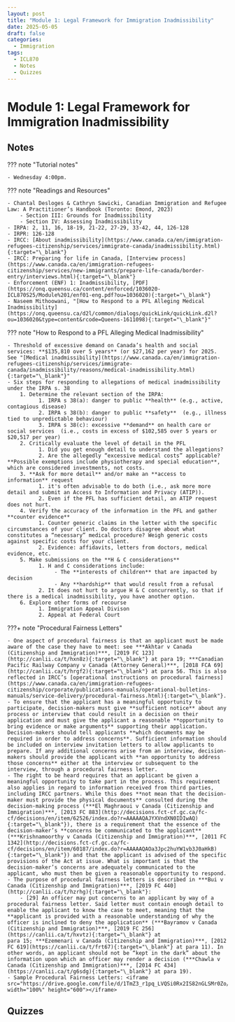 ```yaml
---
layout: post
title: "Module 1: Legal Framework for Immigration Inadmissibility"
date: 2025-05-05
draft: false
categories:
  - Immigration
tags:
  - ICL870
  - Notes
  - Quizzes
---
```


# Module 1: Legal Framework for Immigration Inadmissibility

## Notes

??? note "Tutorial notes"

    - Wednesday 4:00pm.

??? note "Readings and Resources"

    - Chantal Desloges & Cathryn Sawicki, Canadian Immigration and Refugee Law: A Practitioner’s Handbook (Toronto: Emond, 2023)
        - Section III: Grounds for Inadmissibility 
        - Section IV: Assessing Inadmissibility
    - IRPA: 2, 11, 16, 18-19, 21-22, 27-29, 33-42, 44, 126-128
    - IRPR: 126-128
    - IRCC: [About inadmissibility](https://www.canada.ca/en/immigration-refugees-citizenship/services/immigrate-canada/inadmissibility.html){:target="\_blank"}
    - IRCC: Preparing for life in Canada, [Interview process](https://www.canada.ca/en/immigration-refugees-citizenship/services/new-immigrants/prepare-life-canada/border-entry/interviews.html){:target="\_blank"}
    - Enforcement (ENF) 1: Inadmissibility, [PDF](https://onq.queensu.ca/content/enforced/1036020-ICL870S25/Module%201/enf01-eng.pdf?ou=1036020){:target="\_blank"}
    - Naseem Mithoowani, "[How to Respond to a PFL Alleging Medical Inadmissibility](https://onq.queensu.ca/d2l/common/dialogs/quickLink/quickLink.d2l?ou=1036020&type=content&rcode=Queens-1611098){:target="\_blank"}"

??? note "How to Respond to a PFL Alleging Medical Inadmissibility"

    - Threshold of excessive demand on Canada’s health and social services: **$135,810 over 5 years** (or $27,162 per year) for 2025. See "[Medical inadmissibility](https://www.canada.ca/en/immigration-refugees-citizenship/services/immigrate-canada/inadmissibility/reasons/medical-inadmissibility.html){:target="\_blank"}"
    - Six steps for responding to allegations of medical inadmissibility under the IRPA s. 38
        1. Determine the relevant section of the IRPA:
              1. IRPA s 38(a): danger to public **health** (e.g., active, contagious disease)
              2. IRPA s 38(b): danger to public **safety**  (e.g., illness tied to unpredictable behaviour)
              3. IRPA s 38(c): excessive **demand** on health care or social services  (i.e., costs in excess of $102,585 over 5 years or $20,517 per year)
        2. Critically evaluate the level of detail in the PFL
              1. Did you get enough detail to understand the allegations?
              2. Are the allegedly “excessive medical costs” applicable? **Possible exemptions include physiotherapy and special education**, which are considered investments, not costs.
        3. **Ask for more detail** and/or make an **access to information** request
              1. it's often advisable to do both (i.e., ask more more detail and submit an Access to Information and Privacy (ATIP)).
              2. Even if the PFL has sufficient detail, an ATIP request does not hurt.
        4. Verify the accuracy of the information in the PFL and gather **counter evidence**
              1. Counter generic claims in the letter with the specific circumstances of your client. Do doctors disagree about what constitutes a “necessary” medical procedure? Weigh generic costs against specific costs for your client.
              2. Evidence: affidavits, letters from doctors, medical evidence, etc. 
        5. Make submissions on the **H & C considerations**
              1. H and C considerations include:
                   - The **interests of children** that are impacted by decision
                   - Any **hardship** that would result from a refusal
              2. It does not hurt to argue H & C concurrently, so that if there is a medical inadmissibility, you have another option.
        6. Explore other forms of recourse
              1. Immigration Appeal Divison
              2. Appeal at Federal Court

???+ note "Procedural Fairness Letters"

    - One aspect of procedural fairness is that an applicant must be made aware of the case they have to meet: see ***Akhtar v Canada (Citizenship and Immigration)***, [2019 FC 123](http://canlii.ca/t/hxn8z){:target="\_blank"} at para 19; ***Canadian Pacific Railway Company v Canada (Attorney General)***, [2018 FCA 69](http://canlii.ca/t/hrgf2){:target="\_blank"} at para 56. This is also reflected in IRCC’s [operational instructions on procedural fairness](https://www.canada.ca/en/immigration-refugees-citizenship/corporate/publications-manuals/operational-bulletins-manuals/service-delivery/procedural-fairness.html){:target="\_blank"}.
    - To ensure that the applicant has a meaningful opportunity to participate, decision-makers must give **sufficient notice** about any process or interview that could result in a decision on their application and must give the applicant a reasonable **opportunity to bring evidence or make arguments** supporting their application. Decision-makers should tell applicants **which documents may be required in order to address concerns**. Sufficient information should be included on interview invitation letters to allow applicants to prepare. If any additional concerns arise from an interview, decision-makers should provide the applicant with **an opportunity to address those concerns** either at the interview or subsequent to the interview, through a procedural fairness letter.
    - The right to be heard requires that an applicant be given a meaningful opportunity to take part in the process. This requirement also applies in regard to information received from third parties, including IRCC partners. While this does **not mean that the decision-maker must provide the physical documents** consulted during the decision-making process (***El Maghraoui v Canada (Citizenship and Immigration)***, [2013 FC 883](http://decisions.fct-cf.gc.ca/fc-cf/decisions/en/item/62526/index.do?r=AAAAAQAJYXVndXN0IDIwAQ){:target="\_blank"}), there is a requirement that the essence of the decision-maker’s **concerns be communicated to the applicant** (***Krishnamoorthy v Canada (Citizenship and Immigration)***, [2011 FC 1342](http://decisions.fct-cf.gc.ca/fc-cf/decisions/en/item/60187/index.do?r=AAAAAQAOa3Jpc2huYW1vb3J0aHkB){:target="\_blank"}) and that the applicant is advised of the specific provisions of the Act at issue. What is important is that the decision-maker’s concerns are adequately communicated to the applicant, who must then be given a reasonable opportunity to respond.
    - The purpose of procedural fairness letters is described in ***Bui v Canada (Citizenship and Immigration)***, [2019 FC 440](http://canlii.ca/t/hzrhg){:target="\_blank"}:
        - [29] An officer may put concerns to an applicant by way of a procedural fairness letter. Said letter must contain enough detail to enable the applicant to know the case to meet, meaning that the **applicant is provided with a reasonable understanding of why the officer is inclined to deny the application** (***Bayramov v Canada (Citizenship and Immigration)***, [2019 FC 256](https://canlii.ca/t/hxvtz){:target="\_blank"} at para 15; ***Ezemenari v Canada (Citizenship and Immigration)***, [2012 FC 619](https://canlii.ca/t/frt67){:target="\_blank"} at para 11). In other words, an applicant should not be “kept in the dark” about the information upon which an officer may render a decision (***Chawla v Canada (Citizenship and Immigration)***, [2014 FC 434](https://canlii.ca/t/g6sdg){:target="\_blank"} at para 19). 
    - Sample Procedural Fairness Letters: <iframe src="https://drive.google.com/file/d/1TmZ3_r1pq_LVQSi0Rx2IS82nGLSMr0Zo/preview" width="100%" height="600"></iframe>
     

## Quizzes

